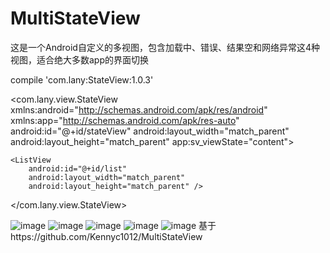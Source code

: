 # MultiStateView
这是一个Android自定义的多视图，包含加载中、错误、结果空和网络异常这4种视图，适合绝大多数app的界面切换

compile 'com.lany:StateView:1.0.3'

<com.lany.view.StateView xmlns:android="http://schemas.android.com/apk/res/android"
    xmlns:app="http://schemas.android.com/apk/res-auto"
    android:id="@+id/stateView"
    android:layout_width="match_parent"
    android:layout_height="match_parent"
    app:sv_viewState="content">

    <ListView
        android:id="@+id/list"
        android:layout_width="match_parent"
        android:layout_height="match_parent" />

</com.lany.view.StateView>

![image](https://github.com/lany192/MultiStateView/raw/master/Screenshot/c.png)
![image](https://github.com/lany192/MultiStateView/raw/master/Screenshot/b.png)
![image](https://github.com/lany192/MultiStateView/raw/master/Screenshot/a.png)
![image](https://github.com/lany192/MultiStateView/raw/master/Screenshot/d.png)
![image](https://github.com/lany192/MultiStateView/raw/master/Screenshot/e.png)
基于https://github.com/Kennyc1012/MultiStateView
